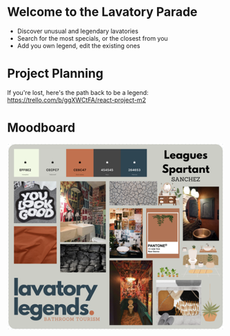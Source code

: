# Welcome to the Lavatory Parade
- Discover unusual and legendary lavatories
- Search for the most specials, or the closest from you
- Add you own legend, edit the existing ones

# Project Planning

If you're lost, here's the path back to be a legend: 
https://trello.com/b/ggXWCtFA/react-project-m2

# Moodboard

![Moodboard](./src/img/lavatory-legends-moodboard.png)

